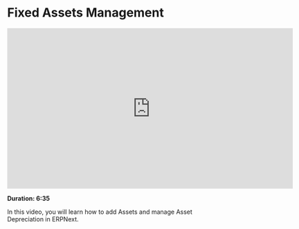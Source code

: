 <!-- add-breadcrumbs -->
<!-- add-breadcrumbs -->
# Fixed Assets Management

<iframe width="660" height="371" src="https://www.youtube.com/embed/I-K8pLRmvSo" frameborder="0" allowfullscreen></iframe>

**Duration: 6:35**

In this video, you will learn how to add Assets and manage Asset Depreciation in ERPNext.